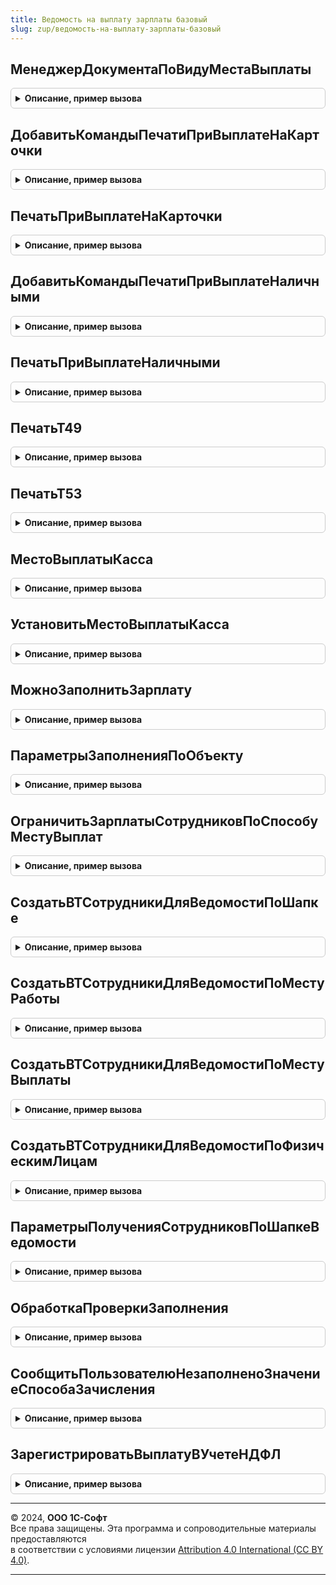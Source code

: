 ```yaml
---
title: Ведомость на выплату зарплаты базовый
slug: zup/ведомость-на-выплату-зарплаты-базовый
---
```



## МенеджерДокументаПоВидуМестаВыплаты
<details style="margin: 1em 0; padding: 0.5em; border: 1px solid #ccc; border-radius: 6px;">

<summary style="font-weight: bold; cursor: pointer;">Описание, пример вызова</summary>

```bsl

Функция МенеджерДокументаПоВидуМестаВыплаты(ВидМестаВыплаты) Экспорт
```

Пример вызова
```bsl
Результат = ВедомостьНаВыплатуЗарплатыБазовый.МенеджерДокументаПоВидуМестаВыплаты(ВидМестаВыплаты) 
```
</details>

## ДобавитьКомандыПечатиПриВыплатеНаКарточки
<details style="margin: 1em 0; padding: 0.5em; border: 1px solid #ccc; border-radius: 6px;">

<summary style="font-weight: bold; cursor: pointer;">Описание, пример вызова</summary>

```bsl

/// Печать

Процедура ДобавитьКомандыПечатиПриВыплатеНаКарточки(КомандыПечати) Экспорт
```

Пример вызова
```bsl
ВедомостьНаВыплатуЗарплатыБазовый.ДобавитьКомандыПечатиПриВыплатеНаКарточки(КомандыПечати) 
```
</details>

## ПечатьПриВыплатеНаКарточки
<details style="margin: 1em 0; padding: 0.5em; border: 1px solid #ccc; border-radius: 6px;">

<summary style="font-weight: bold; cursor: pointer;">Описание, пример вызова</summary>

```bsl

Процедура ПечатьПриВыплатеНаКарточки(МассивОбъектов, ПараметрыПечати, КоллекцияПечатныхФорм, ОбъектыПечати, ПараметрыВывода) Экспорт
```

Пример вызова
```bsl
ВедомостьНаВыплатуЗарплатыБазовый.ПечатьПриВыплатеНаКарточки(МассивОбъектов, ПараметрыПечати, КоллекцияПечатныхФорм, ОбъектыПечати, ПараметрыВывода) 
```
</details>

## ДобавитьКомандыПечатиПриВыплатеНаличными
<details style="margin: 1em 0; padding: 0.5em; border: 1px solid #ccc; border-radius: 6px;">

<summary style="font-weight: bold; cursor: pointer;">Описание, пример вызова</summary>

```bsl

Процедура ДобавитьКомандыПечатиПриВыплатеНаличными(КомандыПечати) Экспорт
```

Пример вызова
```bsl
ВедомостьНаВыплатуЗарплатыБазовый.ДобавитьКомандыПечатиПриВыплатеНаличными(КомандыПечати) 
```
</details>

## ПечатьПриВыплатеНаличными
<details style="margin: 1em 0; padding: 0.5em; border: 1px solid #ccc; border-radius: 6px;">

<summary style="font-weight: bold; cursor: pointer;">Описание, пример вызова</summary>

```bsl

Процедура ПечатьПриВыплатеНаличными(МассивОбъектов, ПараметрыПечати, КоллекцияПечатныхФорм, ОбъектыПечати, ПараметрыВывода) Экспорт
```

Пример вызова
```bsl
ВедомостьНаВыплатуЗарплатыБазовый.ПечатьПриВыплатеНаличными(МассивОбъектов, ПараметрыПечати, КоллекцияПечатныхФорм, ОбъектыПечати, ПараметрыВывода) 
```
</details>

## ПечатьТ49
<details style="margin: 1em 0; padding: 0.5em; border: 1px solid #ccc; border-radius: 6px;">

<summary style="font-weight: bold; cursor: pointer;">Описание, пример вызова</summary>

```bsl

Функция ПечатьТ49(МассивОбъектов, ОбъектыПечати) Экспорт
```

Пример вызова
```bsl
Результат = ВедомостьНаВыплатуЗарплатыБазовый.ПечатьТ49(МассивОбъектов, ОбъектыПечати));
```
</details>

## ПечатьТ53
<details style="margin: 1em 0; padding: 0.5em; border: 1px solid #ccc; border-radius: 6px;">

<summary style="font-weight: bold; cursor: pointer;">Описание, пример вызова</summary>

```bsl

Функция ПечатьТ53(МассивОбъектов, ОбъектыПечати) Экспорт
```

Пример вызова
```bsl
Результат = ВедомостьНаВыплатуЗарплатыБазовый.ПечатьТ53(МассивОбъектов, ОбъектыПечати));
```
</details>

## МестоВыплатыКасса
<details style="margin: 1em 0; padding: 0.5em; border: 1px solid #ccc; border-radius: 6px;">

<summary style="font-weight: bold; cursor: pointer;">Описание, пример вызова</summary>

```bsl

/// Места выплаты

Функция МестоВыплатыКасса(Ведомость) Экспорт
```

Пример вызова
```bsl
Результат = ВедомостьНаВыплатуЗарплатыБазовый.МестоВыплатыКасса(Ведомость) 
```
</details>

## УстановитьМестоВыплатыКасса
<details style="margin: 1em 0; padding: 0.5em; border: 1px solid #ccc; border-radius: 6px;">

<summary style="font-weight: bold; cursor: pointer;">Описание, пример вызова</summary>

```bsl

Процедура УстановитьМестоВыплатыКасса(Ведомость, Значение) Экспорт
```

Пример вызова
```bsl
ВедомостьНаВыплатуЗарплатыБазовый.УстановитьМестоВыплатыКасса(Ведомость, Значение) 
```
</details>

## МожноЗаполнитьЗарплату
<details style="margin: 1em 0; padding: 0.5em; border: 1px solid #ccc; border-radius: 6px;">

<summary style="font-weight: bold; cursor: pointer;">Описание, пример вызова</summary>

```bsl

//// Заполнение и расчет документа.

Функция МожноЗаполнитьЗарплату(Ведомость) Экспорт
```

Пример вызова
```bsl
Результат = ВедомостьНаВыплатуЗарплатыБазовый.МожноЗаполнитьЗарплату(Ведомость) 
```
</details>

## ПараметрыЗаполненияПоОбъекту
<details style="margin: 1em 0; padding: 0.5em; border: 1px solid #ccc; border-radius: 6px;">

<summary style="font-weight: bold; cursor: pointer;">Описание, пример вызова</summary>

```bsl

Функция ПараметрыЗаполненияПоОбъекту(Объект) Экспорт
```

Пример вызова
```bsl
Результат = ВедомостьНаВыплатуЗарплатыБазовый.ПараметрыЗаполненияПоОбъекту(Объект) 
```
</details>

## ОграничитьЗарплатыСотрудниковПоСпособуМестуВыплат
<details style="margin: 1em 0; padding: 0.5em; border: 1px solid #ccc; border-radius: 6px;">

<summary style="font-weight: bold; cursor: pointer;">Описание, пример вызова</summary>

```bsl

Процедура ОграничитьЗарплатыСотрудниковПоСпособуМестуВыплат(Зарплата, Регистратор, СпособВыплаты, ВидМестаВыплаты, МестоВыплаты, Округление) Экспорт
```

Пример вызова
```bsl
ВедомостьНаВыплатуЗарплатыБазовый.ОграничитьЗарплатыСотрудниковПоСпособуМестуВыплат(Зарплата, Регистратор, СпособВыплаты, ВидМестаВыплаты, МестоВыплаты, Округление) 
```
</details>

## СоздатьВТСотрудникиДляВедомостиПоШапке
<details style="margin: 1em 0; padding: 0.5em; border: 1px solid #ccc; border-radius: 6px;">

<summary style="font-weight: bold; cursor: pointer;">Описание, пример вызова</summary>

```bsl

Процедура СоздатьВТСотрудникиДляВедомостиПоШапке(МенеджерВременныхТаблиц, ОписаниеОперации, ОтборСотрудников) Экспорт
```

Пример вызова
```bsl
ВедомостьНаВыплатуЗарплатыБазовый.СоздатьВТСотрудникиДляВедомостиПоШапке(МенеджерВременныхТаблиц, ОписаниеОперации, ОтборСотрудников) 
```
</details>

## СоздатьВТСотрудникиДляВедомостиПоМестуРаботы
<details style="margin: 1em 0; padding: 0.5em; border: 1px solid #ccc; border-radius: 6px;">

<summary style="font-weight: bold; cursor: pointer;">Описание, пример вызова</summary>

```bsl

Процедура СоздатьВТСотрудникиДляВедомостиПоМестуРаботы(МенеджерВременныхТаблиц, ОписаниеОперации, ОтборСотрудников, ИмяВТСотрудники) Экспорт
```

Пример вызова
```bsl
ВедомостьНаВыплатуЗарплатыБазовый.СоздатьВТСотрудникиДляВедомостиПоМестуРаботы(МенеджерВременныхТаблиц, ОписаниеОперации, ОтборСотрудников, ИмяВТСотрудники));
```
</details>

## СоздатьВТСотрудникиДляВедомостиПоМестуВыплаты
<details style="margin: 1em 0; padding: 0.5em; border: 1px solid #ccc; border-radius: 6px;">

<summary style="font-weight: bold; cursor: pointer;">Описание, пример вызова</summary>

```bsl

Процедура СоздатьВТСотрудникиДляВедомостиПоМестуВыплаты(МенеджерВременныхТаблиц, ОписаниеОперации, ОтборСотрудников, ИмяВТСотрудники) Экспорт
```

Пример вызова
```bsl
ВедомостьНаВыплатуЗарплатыБазовый.СоздатьВТСотрудникиДляВедомостиПоМестуВыплаты(МенеджерВременныхТаблиц, ОписаниеОперации, ОтборСотрудников, ИмяВТСотрудники));
```
</details>

## СоздатьВТСотрудникиДляВедомостиПоФизическимЛицам
<details style="margin: 1em 0; padding: 0.5em; border: 1px solid #ccc; border-radius: 6px;">

<summary style="font-weight: bold; cursor: pointer;">Описание, пример вызова</summary>

```bsl

Процедура СоздатьВТСотрудникиДляВедомостиПоФизическимЛицам(МенеджерВременныхТаблиц, ФизическиеЛица, ОписаниеОперации, ОтборСотрудников) Экспорт
```

Пример вызова
```bsl
ВедомостьНаВыплатуЗарплатыБазовый.СоздатьВТСотрудникиДляВедомостиПоФизическимЛицам(МенеджерВременныхТаблиц, ФизическиеЛица, ОписаниеОперации, ОтборСотрудников) 
```
</details>

## ПараметрыПолученияСотрудниковПоШапкеВедомости
<details style="margin: 1em 0; padding: 0.5em; border: 1px solid #ccc; border-radius: 6px;">

<summary style="font-weight: bold; cursor: pointer;">Описание, пример вызова</summary>

```bsl

Функция ПараметрыПолученияСотрудниковПоШапкеВедомости(ОписаниеОперации, ОтборСотрудников) Экспорт
```

Пример вызова
```bsl
Результат = ВедомостьНаВыплатуЗарплатыБазовый.ПараметрыПолученияСотрудниковПоШапкеВедомости(ОписаниеОперации, ОтборСотрудников));
```
</details>

## ОбработкаПроверкиЗаполнения
<details style="margin: 1em 0; padding: 0.5em; border: 1px solid #ccc; border-radius: 6px;">

<summary style="font-weight: bold; cursor: pointer;">Описание, пример вызова</summary>

```bsl

///// Обработчики событий модуля объекта документов Ведомости.

Процедура ОбработкаПроверкиЗаполнения(Ведомость, Отказ, ПроверяемыеРеквизиты) Экспорт
```

Пример вызова
```bsl
ВедомостьНаВыплатуЗарплатыБазовый.ОбработкаПроверкиЗаполнения(Ведомость, Отказ, ПроверяемыеРеквизиты) 
```
</details>

## СообщитьПользователюНезаполненоЗначениеСпособаЗачисления
<details style="margin: 1em 0; padding: 0.5em; border: 1px solid #ccc; border-radius: 6px;">

<summary style="font-weight: bold; cursor: pointer;">Описание, пример вызова</summary>

```bsl

Процедура СообщитьПользователюНезаполненоЗначениеСпособаЗачисления(Строка, Поле, НаименованиеЗначения, Ведомость, Отказ) Экспорт
```

Пример вызова
```bsl
ВедомостьНаВыплатуЗарплатыБазовый.СообщитьПользователюНезаполненоЗначениеСпособаЗачисления(Строка, Поле, НаименованиеЗначения, Ведомость, Отказ));
```
</details>

## ЗарегистрироватьВыплатуВУчетеНДФЛ
<details style="margin: 1em 0; padding: 0.5em; border: 1px solid #ccc; border-radius: 6px;">

<summary style="font-weight: bold; cursor: pointer;">Описание, пример вызова</summary>

```bsl

Процедура ЗарегистрироватьВыплатуВУчетеНДФЛ(Ведомость, Отказ) Экспорт
```

Пример вызова
```bsl
ВедомостьНаВыплатуЗарплатыБазовый.ЗарегистрироватьВыплатуВУчетеНДФЛ(Ведомость, Отказ) 
```
</details>

---

© 2024, **ООО 1С-Софт**  
Все права защищены. Эта программа и сопроводительные материалы предоставляются  
в соответствии с условиями лицензии [Attribution 4.0 International (CC BY 4.0)](https://creativecommons.org/licenses/by/4.0/legalcode).

---
